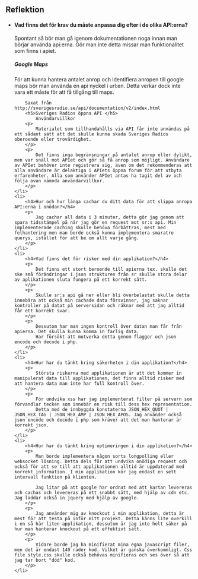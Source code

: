 <h2>Reflektion</h2>
<ul>
	<li>
		<h4>Vad finns det för krav du måste anpassa dig efter i de olika API:erna?</h4>
		<p>
			Spontant så bör man gå igenom dokumentationen noga innan man börjar använda api:erna. Gör man inte detta missar man funktionalitet som finns i apiet.
		</p>
		<h5>Google Maps</h5>
		<p>
			För att kunna hantera antalet anrop och identifiera anropen till google maps bör man använda en api nyckel i url:en. Detta verkar dock inte vara ett måste för att få tillgång till maps. 
		</p>

		Saxat från http://sverigesradio.se/api/documentation/v2/index.html
		<h5>Sveriges Radios öppna API </h5>
			Användarvillkor
		<p>
			Materialet som tillhandahålls via API får inte användas på ett sådant sätt att det skulle kunna skada Sveriges Radios oberoende eller trovärdighet.
		</p>
		<p>
			Det finns inga begränsningar på antalet anrop eller dylikt, men var snäll mot APIet och gör så få anrop som möjligt. Användare av APIet behöver inte registrera sig, även om det rekommenderas att alla användare är delaktiga i APIets öppna forum för att utbyta erfarenheter. Alla som använder APIet antas ha tagit del av och följa ovan nämnda användarvillkor.
		</p>
	</li>
	<li>
		<h4>Hur och hur länga cachar du ditt data för att slippa anropa API:erna i onödan?</h4>
		<p>
			Jag cachar all data i 3 minuter, detta gör jag genom att spara tidsstämpel på när jag gör en request mot sr:s api. Min implementerade caching skulle behöva förbättras, mest med felhantering men man borde också kunna implementera smaratre querys, istället för att be om allt varje gång. 
		</p>
	</li>
	<li>
		<h4>Vad finns det för risker med din applikation?</h4>
		<p>
			Det finns ett stort beroende till apierna tex. skulle det ske små förändringar i json strukturen från sr skulle stora delar av aplikationen sluta fungera på ett korrekt sätt. 
		</p>
		<p>
			Skulle sr:s api gå ner eller bli överbelastat skulle detta innebära att också min cachade data försvinner, jag saknar kontroller på datat på serversidan och räknar med att jag alltid får ett korrekt svar.
		</p>
		<p>  
			Dessutom har man ingen kontroll över datan man får från apierna. Det skulla kunna komma in farlig data. 
			Har försökt att motverka detta genom flaggor och json encode och decode i php. 
		</p>
	</li>
	<li>
		<h4>Hur har du tänkt kring säkerheten i din applikation?</h4>
		<p>
			Största riskerna med applikationen är att det kommer in manipulerat data till applikationen, det finns alltid risker med att hantera data man inte har full kontroll över. 
		</p>
		<p>
			För undvika xss har jag implementerat filter på servern som förvandlar tecken som innebär en risk till dess hex representation. 
			Detta med de innbyggda konstaterna JSON_HEX_QUOT | JSON_HEX_TAG | JSON_HEX_AMP | JSON_HEX_APOS. Jag använder också json encode och decode i php som kräver att det man hanterar är korrekt json.
		</p>
	</li>
	<li>
		<h4>Hur har du tänkt kring optimeringen i din applikation?</h4>
		<p>
			Man borde implementera någon sorts longpolling eller websocket lösning. Detta dels för att undvika onödiga request och också för att se till att applikationen alltid är uppdaterad med korrekt information. I min applikation kör jag endast en sett intervall funktion på klienten. 

			Jag litar på att google har ordnat med att kartan levereras och cachas och levereras på ett snabbt sätt, med hjälp av cdn etc. Jag laddar också in jquery med hjälp av google.  
		</p>
		<p>
			Jag använder mig av knockout i min applikation, detta är mest för att testa på inför mitt projekt. Detta känns lite overkill i en så här liten applikation, dessutom är jag inte helt säker på hur man hanterar knockout på ett effektivt sätt.  
		</p>
		<p>
			Vidare borde jag ha minifierat mina egna javascript filer, men det är endast 140 rader kod. Vilket är ganska överkommligt. Css file style.css skulle också behövas minifieras och ses över så att jag tar bort "död" kod.
		</p>
	</li>
</ul>
